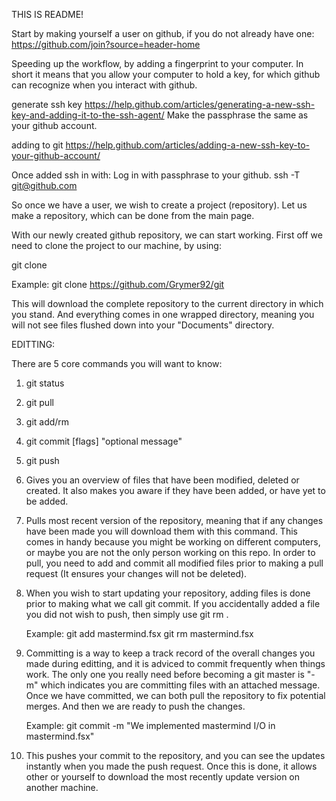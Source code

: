 THIS IS README!

Start by making yourself a user on github, if you do not already have one:
https://github.com/join?source=header-home

Speeding up the workflow, by adding a fingerprint to your computer.
In short it means that you allow your computer to hold a key, for which github can recognize when you interact with github.

generate ssh key
https://help.github.com/articles/generating-a-new-ssh-key-and-adding-it-to-the-ssh-agent/
Make the passphrase the same as your github account.

adding to git
https://help.github.com/articles/adding-a-new-ssh-key-to-your-github-account/

Once added ssh in with:
Log in with passphrase to your github.
ssh -T git@github.com


So once we have a user, we wish to create a project (repository).
Let us make a repository, which can be done from the main page.

With our newly created github repository, we can start working.
First off we need to clone the project to our machine, by using:

git clone <repo>

Example:
git clone https://github.com/Grymer92/git

This will download the complete repository to the current directory in which you stand.
And everything comes in one wrapped directory, meaning you will not see files flushed down into your "Documents" directory.

EDITTING:

There are 5 core commands you will want to know:

1) git status
2) git pull
3) git add/rm <filename>
4) git commit [flags] "optional message"
5) git push

1) Gives you an overview of files that have been modified, deleted or created.
   It also makes you aware if they have been added, or have yet to be added.

2) Pulls most recent version of the repository, meaning that if any changes have been made you will download them with this command.
   This comes in handy because you might be working on different computers, or maybe you are not the only person working on this repo.
   In order to pull, you need to add and commit all modified files prior to making a pull request (It ensures your changes will not be deleted).

3) When you wish to start updating your repository, adding files is done prior to making what we call git commit.
   If you accidentally added a file you did not wish to push, then simply use git rm <filename>.

   Example:
   git add mastermind.fsx
   git rm  mastermind.fsx

4) Committing is a way to keep a track record of the overall changes you made during editting,
   and it is adviced to commit frequently when things work.
   The only one you really need before becoming a git master is "-m" which indicates you are committing files with an attached message.
   Once we have committed, we can both pull the repository to fix potential merges.
   And then we are ready to push the changes.

   Example:
   git commit -m "We implemented mastermind I/O in mastermind.fsx"

5) This pushes your commit to the repository, and you can see the updates instantly when you made the push request.
   Once this is done, it allows other or yourself to download the most recently update version on another machine.
   
   